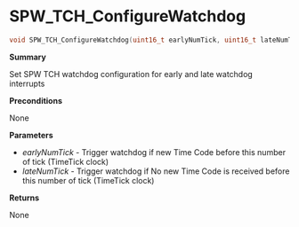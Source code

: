 # SPW_TCH_ConfigureWatchdog

```c
void SPW_TCH_ConfigureWatchdog(uint16_t earlyNumTick, uint16_t lateNumTick)
```

**Summary**

Set SPW TCH watchdog configuration for early and late watchdog interrupts

**Preconditions**

None

**Parameters**

* *earlyNumTick* - Trigger watchdog if new Time Code before this number of tick (TimeTick clock)
* *lateNumTick* - Trigger watchdog if No new Time Code is received before this number of tick (TimeTick clock)

**Returns**

None
